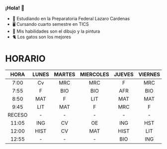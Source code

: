 ### ¡Hola! 🍕




- 📓 Estudiando en la Preparatoria Federal Lazaro Cardenas
- 🖥️ Cursando cuarto semestre en TICS
- 🎨 Mis habilidades son el dibujo y la pintura
- 🐈 Los gatos son los mejores



# HORARIO
|  HORA  | LUNES | MARTES | MIERCOLES | JUEVES | VIERNES |
|:------:|:-----:|:------:|:---------:|:------:|:-------:|
|  7:00  |   Cv  |   MRC  |    MRC    |    F   |   MRC   |
|  7:55  |   F   |   BIO  |    BIO    |   AFR  |   BIO   |
|  8:50  |  MAT  |    F   |    LIT    |   MAT  |   MAT   |
|  9:45  |  LIT  |   MAT  |     F     |   MRC  |    F    |
| RECESO |   -   |    -   |     -     |    -   |    -    |
|  11:05 |  ING  |   CV   |     OE    |   ING  |   HST   |
|  12:00 |  HIST |   CV   |    MAT    |  HIST  |   LIT   |
|  12:55 |   -   |    -   |     -     |   BIO  |   ING   |

